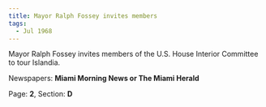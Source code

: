 ```yaml
---  
title: Mayor Ralph Fossey invites members  
tags:  
  - Jul 1968  
---  
```

  
Mayor Ralph Fossey invites members of the U.S. House Interior Committee to tour Islandia.  
  
Newspapers: **Miami Morning News or The Miami Herald**  
  
Page: **2**, Section: **D** 
